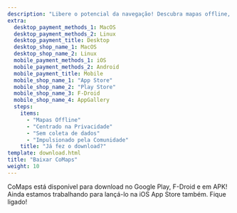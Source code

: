 ```yaml
---
description: "Libere o potencial da navegação! Descubra mapas offline, recursos focados em privacidade e um aplicativo desenvolvido pela comunidade"
extra:
  desktop_payment_methods_1: MacOS
  desktop_payment_methods_2: Linux
  desktop_payment_title: Desktop
  desktop_shop_name_1: MacOS
  desktop_shop_name_2: Linux
  mobile_payment_methods_1: iOS
  mobile_payment_methods_2: Android
  mobile_payment_title: Mobile
  mobile_shop_name_1: "App Store"
  mobile_shop_name_2: "Play Store"
  mobile_shop_name_3: F-Droid
  mobile_shop_name_4: AppGallery
  steps:
    items:
      - "Mapas Offline"
      - "Centrado na Privacidade"
      - "Sem coleta de dados"
      - "Impulsionado pela Comunidade"
    title: "Já fez o download?"
template: download.html
title: "Baixar CoMaps"
weight: 10
---
```


CoMaps está disponível para download no Google Play, F-Droid e em APK! Ainda
estamos trabalhando para lançá-lo na iOS App Store também. Fique ligado!

